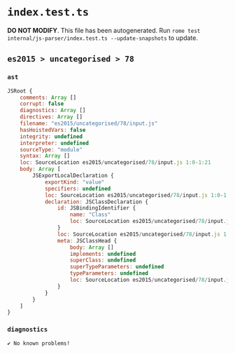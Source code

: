 # `index.test.ts`

**DO NOT MODIFY**. This file has been autogenerated. Run `rome test internal/js-parser/index.test.ts --update-snapshots` to update.

## `es2015 > uncategorised > 78`

### `ast`

```javascript
JSRoot {
	comments: Array []
	corrupt: false
	diagnostics: Array []
	directives: Array []
	filename: "es2015/uncategorised/78/input.js"
	hasHoistedVars: false
	integrity: undefined
	interpreter: undefined
	sourceType: "module"
	syntax: Array []
	loc: SourceLocation es2015/uncategorised/78/input.js 1:0-1:21
	body: Array [
		JSExportLocalDeclaration {
			exportKind: "value"
			specifiers: undefined
			loc: SourceLocation es2015/uncategorised/78/input.js 1:0-1:21
			declaration: JSClassDeclaration {
				id: JSBindingIdentifier {
					name: "Class"
					loc: SourceLocation es2015/uncategorised/78/input.js 1:13-1:18 (Class)
				}
				loc: SourceLocation es2015/uncategorised/78/input.js 1:7-1:21
				meta: JSClassHead {
					body: Array []
					implements: undefined
					superClass: undefined
					superTypeParameters: undefined
					typeParameters: undefined
					loc: SourceLocation es2015/uncategorised/78/input.js 1:7-1:21
				}
			}
		}
	]
}
```

### `diagnostics`

```
✔ No known problems!

```
